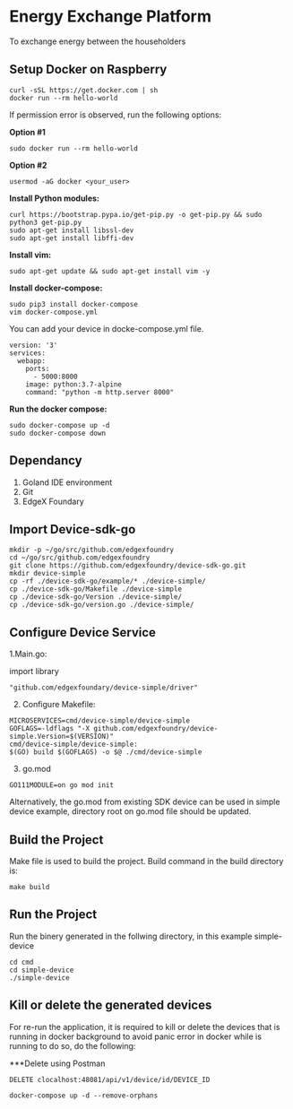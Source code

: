 # Energy Exchange Platform
To exchange energy between the householders 

## Setup Docker on Raspberry 

```linux
curl -sSL https://get.docker.com | sh
docker run --rm hello-world
```

If permission error is observed, run the following options:

**Option #1**
```linux
sudo docker run --rm hello-world
```
**Option #2**
```linux
usermod -aG docker <your_user>
```

**Install Python modules:**
```linux
curl https://bootstrap.pypa.io/get-pip.py -o get-pip.py && sudo python3 get-pip.py
sudo apt-get install libssl-dev
sudo apt-get install libffi-dev
```
**Install vim:**
```linux
sudo apt-get update && sudo apt-get install vim -y
```

**Install docker-compose:**
```linux
sudo pip3 install docker-compose
vim docker-compose.yml
```
You can add your device in docke-compose.yml file.

```linux
version: '3'
services:
  webapp:
    ports:
      - 5000:8000
    image: python:3.7-alpine
    command: "python -m http.server 8000"
```
**Run the docker compose:**

```linux
sudo docker-compose up -d
sudo docker-compose down
```

## Dependancy

1. Goland IDE environment
2. Git 
3. EdgeX Foundary 


## Import Device-sdk-go

```linux
mkdir -p ~/go/src/github.com/edgexfoundry
cd ~/go/src/github.com/edgexfoundry
git clone https://github.com/edgexfoundry/device-sdk-go.git
mkdir device-simple
cp -rf ./device-sdk-go/example/* ./device-simple/
cp ./device-sdk-go/Makefile ./device-simple
cp ./device-sdk-go/Version ./device-simple/
cp ./device-sdk-go/version.go ./device-simple/

```

## Configure Device Service 

1.Main.go: 

import library

```linux
"github.com/edgexfoundary/device-simple/driver"
```
2. Configure Makefile:

```linux
MICROSERVICES=cmd/device-simple/device-simple
GOFLAGS=-ldflags "-X github.com/edgexfoundry/device-simple.Version=$(VERSION)"
cmd/device-simple/device-simple:
$(GO) build $(GOFLAGS) -o $@ ./cmd/device-simple
```
3. go.mod

```linux
GO111MODULE=on go mod init
```
Alternatively, the go.mod from existing SDK device can be used in simple device example, directory root on go.mod file should be updated.

## Build the Project

Make file is used to build the project. Build command in the build directory is:
```linux
make build
```
## Run the Project

Run the binery generated in the follwing directory, in this example simple-device

```linux
cd cmd
cd simple-device
./simple-device
```
## Kill or delete the generated devices

For re-run the application, it is required to kill or delete the devices that is running in docker background to avoid panic error in docker while is running to do so, do the following:

***Delete using Postman  

```linux
DELETE clocalhost:48081/api/v1/device/id/DEVICE_ID
```
```linux
docker-compose up -d --remove-orphans
```
